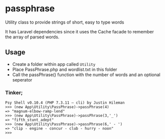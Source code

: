 # passphrase
Utility class to provide strings of short, easy to type words

It has Laravel dependencies since it uses the Cache facade to remember the array of parsed words.

## Usage
- Create a folder within app called `Utility`
- Place PassPhrase.php and wordlist.txt in this folder
- Call the passPhrase() function with the number of words and an optional seperator

### Tinker;
```
Psy Shell v0.10.4 (PHP 7.3.11 — cli) by Justin Hileman
>>> (new App\Utility\PassPhrase)->passPhrase(4)
=> "magnum-elbow-ramp-lend"
>>> (new App\Utility\PassPhrase)->passPhrase(3,'_')
=> "fifth_stunt_adept"
>>> (new App\Utility\PassPhrase)->passPhrase(6,' - ')
=> "clip - engine - concur - club - hurry - noon"
>>> 
```
